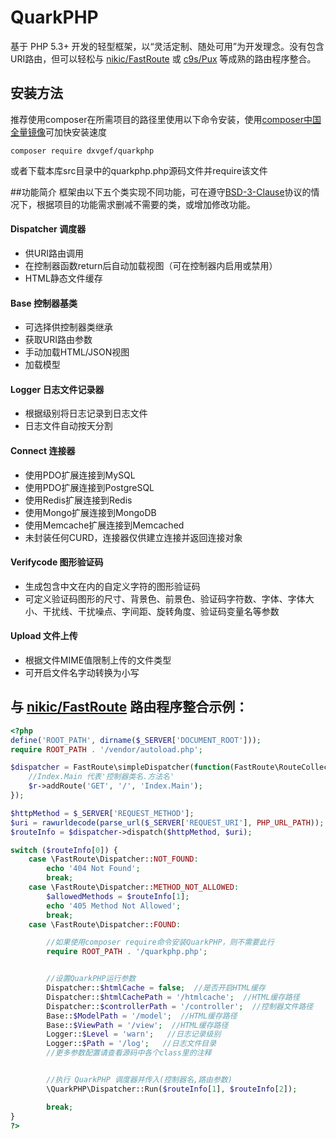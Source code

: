# QuarkPHP
基于 PHP 5.3+ 开发的轻型框架，以“灵活定制、随处可用”为开发理念。没有包含URI路由，但可以轻松与 [nikic/FastRoute](https://github.com/nikic/FastRoute) 或 [c9s/Pux](https://github.com/c9s/Pux) 等成熟的路由程序整合。

## 安装方法
推荐使用composer在所需项目的路径里使用以下命令安装，使用[composer中国全量镜像](http://pkg.phpcomposer.com/)可加快安装速度

	composer require dxvgef/quarkphp
	
或者下载本库src目录中的quarkphp.php源码文件并require该文件

##功能简介
框架由以下五个类实现不同功能，可在遵守[BSD-3-Clause](https://github.com/dxvgef/QuarkPHP/blob/master/LICENSE)协议的情况下，根据项目的功能需求删减不需要的类，或增加修改功能。

#### Dispatcher 调度器
* 供URI路由调用
* 在控制器函数return后自动加载视图（可在控制器内启用或禁用）
* HTML静态文件缓存

#### Base 控制器基类
* 可选择供控制器类继承
* 获取URI路由参数
* 手动加载HTML/JSON视图
* 加载模型

#### Logger 日志文件记录器
* 根据级别将日志记录到日志文件
* 日志文件自动按天分割

#### Connect 连接器
* 使用PDO扩展连接到MySQL
* 使用PDO扩展连接到PostgreSQL
* 使用Redis扩展连接到Redis
* 使用Mongo扩展连接到MongoDB
* 使用Memcache扩展连接到Memcached
* 未封装任何CURD，连接器仅供建立连接并返回连接对象

#### Verifycode 图形验证码
* 生成包含中文在内的自定义字符的图形验证码
* 可定义验证码图形的尺寸、背景色、前景色、验证码字符数、字体、字体大小、干扰线、干扰噪点、字间距、旋转角度、验证码变量名等参数

#### Upload 文件上传
* 根据文件MIME值限制上传的文件类型
* 可开启文件名字动转换为小写



## 与 [nikic/FastRoute](https://github.com/nikic/FastRoute) 路由程序整合示例：
```PHP
<?php
define('ROOT_PATH', dirname($_SERVER['DOCUMENT_ROOT']));
require ROOT_PATH . '/vendor/autoload.php';

$dispatcher = FastRoute\simpleDispatcher(function(FastRoute\RouteCollector $r) {
    //Index.Main 代表'控制器类名.方法名'
    $r->addRoute('GET', '/', 'Index.Main');
});

$httpMethod = $_SERVER['REQUEST_METHOD'];
$uri = rawurldecode(parse_url($_SERVER['REQUEST_URI'], PHP_URL_PATH));
$routeInfo = $dispatcher->dispatch($httpMethod, $uri);

switch ($routeInfo[0]) {
    case \FastRoute\Dispatcher::NOT_FOUND:
        echo '404 Not Found';
        break;
    case \FastRoute\Dispatcher::METHOD_NOT_ALLOWED:
        $allowedMethods = $routeInfo[1];
        echo '405 Method Not Allowed';
        break;
    case \FastRoute\Dispatcher::FOUND:

        //如果使用composer require命令安装QuarkPHP，则不需要此行
        require ROOT_PATH . '/quarkphp.php';


        //设置QuarkPHP运行参数
        Dispatcher::$htmlCache = false;  //是否开启HTML缓存
        Dispatcher::$htmlCachePath = '/htmlcache';  //HTML缓存路径
        Dispatcher::$controllerPath = '/controller';  //控制器文件路径
        Base::$ModelPath = '/model';  //HTML缓存路径
        Base::$ViewPath = '/view';  //HTML缓存路径
        Logger::$Level = 'warn';   //日志记录级别
        Logger::$Path = '/log';   //日志文件目录
		//更多参数配置请查看源码中各个class里的注释


        //执行 QuarkPHP 调度器并传入(控制器名,路由参数)
        \QuarkPHP\Dispatcher::Run($routeInfo[1], $routeInfo[2]);

        break;
}
?>
```
